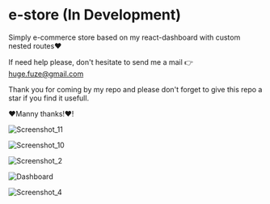 # e-store (In Development) 
Simply e-commerce store based on my react-dashboard with custom nested routes❤️

If need help please, don't hesitate to send me a mail 👉 huge.fuze@gmail.com

Thank you for coming by my repo and please don't forget to give this repo a star if you find it usefull.

❤️Manny thanks!❤️!

![Screenshot_11](https://user-images.githubusercontent.com/19228713/148836024-3cf7d4b3-bdd7-4ad5-b49f-87e39536d866.png)

![Screenshot_10](https://user-images.githubusercontent.com/19228713/148775807-4656adf6-6e58-4416-a81f-9f8315424cb2.png)

![Screenshot_2](https://user-images.githubusercontent.com/19228713/148559872-778bb5b7-549e-4b81-8d24-5e8dcf515f0c.png)

![Dashboard](https://user-images.githubusercontent.com/19228713/148727204-464071bf-0682-4dc1-923e-cc5c7cec06d2.png)

![Screenshot_4](https://user-images.githubusercontent.com/19228713/148746112-2bceaa52-c9ce-46a5-9a4f-3fa9b614cdc9.png)





